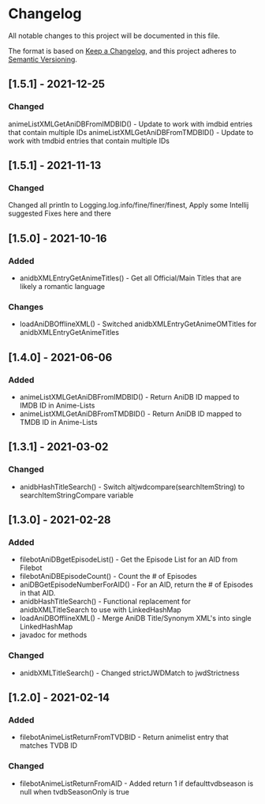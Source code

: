 # Changelog
All notable changes to this project will be documented in this file.

The format is based on [Keep a Changelog](https://keepachangelog.com/en/1.0.0/),
and this project adheres to [Semantic Versioning](https://semver.org/spec/v2.0.0.html).


## [1.5.1] - 2021-12-25
### Changed
animeListXMLGetAniDBFromIMDBID() - Update to work with imdbid entries that contain multiple IDs
animeListXMLGetAniDBFromTMDBID() - Update to work with tmdbid entries that contain multiple IDs

## [1.5.1] - 2021-11-13
### Changed
Changed all println to Logging.log.info/fine/finer/finest, Apply some Intellij suggested Fixes here and there

## [1.5.0] - 2021-10-16
### Added
- anidbXMLEntryGetAnimeTitles() - Get all Official/Main Titles that are likely a romantic language
### Changes
- loadAniDBOfflineXML() - Switched anidbXMLEntryGetAnimeOMTitles for anidbXMLEntryGetAnimeTitles

## [1.4.0] - 2021-06-06
### Added
- animeListXMLGetAniDBFromIMDBID() - Return AniDB ID mapped to IMDB ID in Anime-Lists
- animeListXMLGetAniDBFromTMDBID() - Return AniDB ID mapped to TMDB ID in Anime-Lists

## [1.3.1] - 2021-03-02
### Changed
- anidbHashTitleSearch() - Switch altjwdcompare(searchItemString) to searchItemStringCompare variable

## [1.3.0] - 2021-02-28
### Added
- filebotAniDBgetEpisodeList() - Get the Episode List for an AID from Filebot
- filebotAniDBEpisodeCount() - Count the # of Episodes
- aniDBGetEpisodeNumberForAID() - For an AID, return the # of Episodes in that AID.
- anidbHashTitleSearch() - Functional replacement for anidbXMLTitleSearch to use with LinkedHashMap
- loadAniDBOfflineXML() - Merge AniDB Title/Synonym XML's into single LinkedHashMap
- javadoc for methods

### Changed
- anidbXMLTitleSearch() - Changed strictJWDMatch to jwdStrictness 

## [1.2.0] - 2021-02-14
### Added
- filebotAnimeListReturnFromTVDBID - Return animelist entry that matches TVDB ID
  
### Changed
- filebotAnimeListReturnFromAID - Added return 1 if defaulttvdbseason is null when tvdbSeasonOnly is true